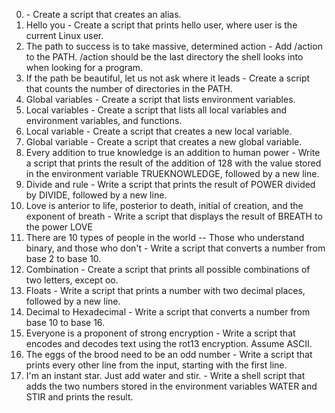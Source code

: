 0. <o> - Create a script that creates an alias.
1. Hello you - Create a script that prints hello user, where user is the current Linux user.
2. The path to success is to take massive, determined action - Add /action to the PATH. /action should be the last directory the shell looks into when looking for a program.
3. If the path be beautiful, let us not ask where it leads - Create a script that counts the number of directories in the PATH.
4. Global variables - Create a script that lists environment variables.
5. Local variables - Create a script that lists all local variables and environment variables, and functions.
6. Local variable - Create a script that creates a new local variable.
7. Global variable - Create a script that creates a new global variable.
8. Every addition to true knowledge is an addition to human power - Write a script that prints the result of the addition of 128 with the value stored in the environment variable TRUEKNOWLEDGE, followed by a new line.
9. Divide and rule - Write a script that prints the result of POWER divided by DIVIDE, followed by a new line.
10. Love is anterior to life, posterior to death, initial of creation, and the exponent of breath - Write a script that displays the result of BREATH to the power LOVE
11. There are 10 types of people in the world -- Those who understand binary, and those who don't - Write a script that converts a number from base 2 to base 10.
12. Combination - Create a script that prints all possible combinations of two letters, except oo.
13. Floats - Write a script that prints a number with two decimal places, followed by a new line.
14. Decimal to Hexadecimal - Write a script that converts a number from base 10 to base 16.
15. Everyone is a proponent of strong encryption - Write a script that encodes and decodes text using the rot13 encryption. Assume ASCII.
16. The eggs of the brood need to be an odd number - Write a script that prints every other line from the input, starting with the first line.
17. I'm an instant star. Just add water and stir. - Write a shell script that adds the two numbers stored in the environment variables WATER and STIR and prints the result.
